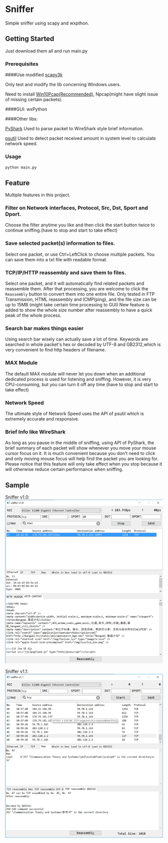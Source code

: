 # Sniffer

Simple sniffer using scapy and wxpthon.

## Getting Started

Just download them all and run main.py

### Prerequisites

####Use modified [scapy3k](https://github.com/phaethon/scapy)

Only test and modify the lib concerning Windows users.

Need to install [Win10Pcap(Recommended)](http://www.win10pcap.org/), Npcap(might have slight issue of missing certain packets).

####GUI: wxPython

####Other libs: 

[PyShark](https://github.com/KimiNewt/pyshark) Used to parse packet to WireShark style brief information.	

[psutil](https://github.com/giampaolo/psutil) Used to detect packet received amount in system level to calculate network speed. 

### Usage
```
python main.py
```

## Feature

Multiple features in this project.

### Filter on Network interfaces, Protocol, Src, Dst, Sport and Dport.

Choose the filter anytime you like and then click the start button twice to continue sniffing.(have to stop and start to take effect)

### Save selected packet(s) information to files.

Select one packet, or use Ctrl+LeftClick to choose multiple packets. You can save them into a txt file with readable format.

### TCP/IP/HTTP reassembly and save them to files.

Select one packet, and it will automatically find related packets and reassemble them.
After that processing, you are welcome to click the `Reassembly` button to convert them into one entire file.
Only tested in FTP Transmission, HTML reassembly and ICMP(ping), and the file size can be up to 15MB (might take certain time processing to GUI)
New feature is added to show the whole size number after reassembly to have a quick peak of the whole process.

### Search bar makes things easier

Using search bar wisely can actually save a lot of time.
Keywords are searched in whole packet's hex or decoded by UTF-8 and GB2312,which is very convenient to find http headers of filename.

### MAX Module

The default MAX module will never let you down when an additional dedicated process is used for listening and sniffing.
However, it is very CPU-consuming, but you can turn it off any time (have to stop and start to take effect)

### Network Speed

The ultimate style of Network Speed uses the API of psutil which is extremely accurate and responsive.

### Brief Info like WireShark

As long as you pause in the middle of sniffing, using API of PyShark, the brief summary of each packet will show whenever you move your mouse cursor focus on it.
It is much convenient because you don't need to click and only moving mouse focus will help find the packet you are looking for.
Please notice that this feature will only take effect when you stop because it will otherwise reduce certain performance when sniffing. 


## Sample
Sniffer v1.0:
![Sample](/sample.png "Sample")


Sniffer v1.1:
![Sample](/sample2.png "New Feature")